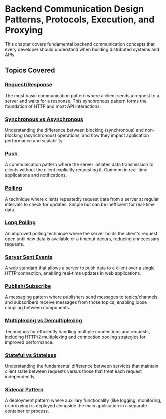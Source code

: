 # Backend Communication Design Patterns, Protocols, Execution, and Proxying

This chapter covers fundamental backend communication concepts that every developer should understand when building distributed systems and APIs.

## Topics Covered

### [Request/Response](./request-response.txt)
The most basic communication pattern where a client sends a request to a server and waits for a response. This synchronous pattern forms the foundation of HTTP and most API interactions.

### [Synchronous vs Asynchronous](./synchronous-asynchronous.txt)
Understanding the difference between blocking (synchronous) and non-blocking (asynchronous) operations, and how they impact application performance and scalability.

### [Push](./push.txt)
A communication pattern where the server initiates data transmission to clients without the client explicitly requesting it. Common in real-time applications and notifications.

### [Polling](./polling.txt)
A technique where clients repeatedly request data from a server at regular intervals to check for updates. Simple but can be inefficient for real-time data.

### [Long Polling](./long-polling.txt)
An improved polling technique where the server holds the client's request open until new data is available or a timeout occurs, reducing unnecessary requests.

### [Server Sent Events](./server-sent-events.txt)
A web standard that allows a server to push data to a client over a single HTTP connection, enabling real-time updates in web applications.

### [Publish/Subscribe](./publish-subscribe.txt)
A messaging pattern where publishers send messages to topics/channels, and subscribers receive messages from those topics, enabling loose coupling between components.

### [Multiplexing vs Demultiplexing](./multiplexing-vs-demultiplexing.txt)
Techniques for efficiently handling multiple connections and requests, including HTTP/2 multiplexing and connection pooling strategies for improved performance.

### [Stateful vs Stateless](./stateful-vs-stateless.txt)
Understanding the fundamental difference between services that maintain client state between requests versus those that treat each request independently.

### [Sidecar Pattern](./sidecar-pattern.txt)
A deployment pattern where auxiliary functionality (like logging, monitoring, or proxying) is deployed alongside the main application in a separate container or process.
